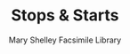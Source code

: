 ---
title: Stops & Starts
subtitle: Mary Shelley Facsimile Library
description: "Poster template, Workshop program\nDesign, Edited: Oliver Boulton\nEdition of 2, softback, xxxpp.\nLaser, Wiro, 210 × 297mm"
layout: project
thumbnail: "/assets/images/thumbnails/oliver-boulton-An-Englishman-Abroad-front.png"
thumbnail_is_landscape: false
footer: "Last update: 08-01-21/20:21:37"
---